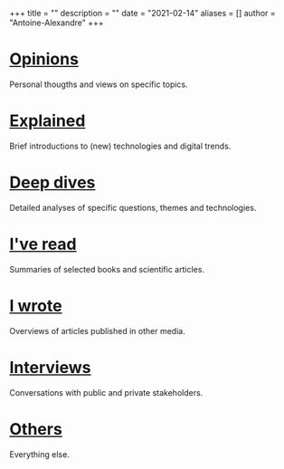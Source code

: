+++
title = ""
description = ""
date = "2021-02-14"
aliases = []
author = "Antoine-Alexandre"
+++

# [Opinions](https://decodetech.eu/category/opinions/)
Personal thougths and views on specific topics.

# [Explained](https://decodetech.eu/category/explained/)
Brief introductions to (new) technologies and digital trends.

# [Deep dives](https://decodetech.eu/category/deep-dives/)
Detailed analyses of specific questions, themes and technologies.

# [I've read](https://decodetech.eu/category/ive-read/)
Summaries of selected books and scientific articles.

# [I wrote](https://decodetech.eu/category/iwrote/) 
Overviews of articles published in other media. 

# [Interviews](https://decodetech.eu/category/interview/) 
Conversations with public and private stakeholders.  

# [Others](https://decodetech.eu/category/others/)
Everything else.
